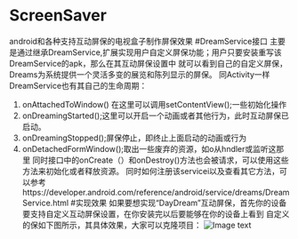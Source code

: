 # ScreenSaver
android和各种支持互动屏保的电视盒子制作屏保效果
#DreamService接口
主要是通过继承DreamService,扩展实现用户自定义屏保功能；用户只要安装重写该DreamService的apk，那么在其互动屏保设置中
就可以看到自己的自定义屏保，Dreams为系统提供一个灵活多变的展览和陈列显示的屏保。
同Activity一样DreamService也有其自己的生命周期：
1. onAttachedToWindow()
    在这里可以调用setContentView();一些初始化操作
2. onDreamingStarted();这里可以开启一个动画或者其他行为，此时互动屏保已启动。
3. onDreamingStopped();屏保停止，即终止上面启动的动画或行为
4. onDetachedFormWindow();取出一些废弃的资源，如o从hndler或监听这那里
同时接口中的onCreate（）和onDestroy()方法也会被请求，可以使用这些方法来初始化或者释放资源。
同时如何注册该servicei以及查看其它方法，可以参考https://developer.android.com/reference/android/service/dreams/DreamService.html
#实现效果
如果要想实现“DayDream”互动屏保，首先你的设备要支持自定义互动屏保设置，在你安装完以后要能够在你的设备上看到
自定义的保如下图所示，其具体效果，大家可以克隆项目：
 ![Image text](https://raw.githubusercontent.com/youguyilin/ScreenSaver/master/images/aa.jpg)
    
